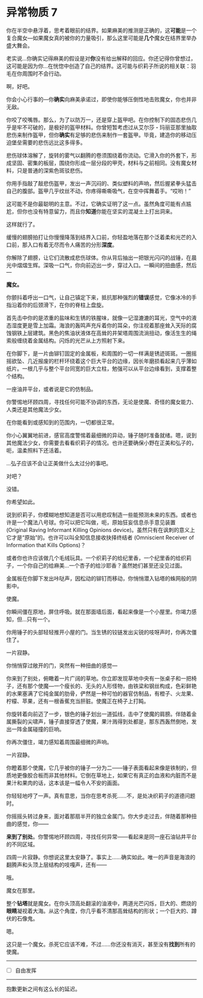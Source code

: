 # 异常物质 7

你在半空中悬浮着，思考着眼前的结界。如果麻美的推测是正确的，这**可能**是一个复合魔女—如果魔女真的被你的力量吸引，那么这里可能是**几个**魔女在结界里举办盛大舞会。

老实说...你确实记得麻美的假设是对**你**没有给出解释的回应。你还记得你曾想过，这可能是因为你...在恍惚中创造了自己的结界。这可能与织莉子所说的相关联：羽毛在你周围时不会行动。

啊，好吧。

你会小心行事的—你**确实**向麻美承诺过，即使你能够压倒性地击败魔女，你也并非无敌。

你咬了咬嘴唇。那么，为了以防万一，还是穿上盔甲吧。在你控制下的固态悲伤几乎是牢不可破的，是极好的盔甲材料。你曾短暂考虑过从艾尔莎・玛丽亚那里抽取悲伤来制作盔甲，但你**确实**有足够的悲伤来制作一套盔甲。毕竟，建造你的移动压迫堡垒需要的悲伤远比这多得多。

悲伤球体溶解了，旋转的雾气以翻腾的卷须围绕着你流动。它滑入你的外套下，形成坚固、密集的板层，围绕你形成一层分段的甲壳，材料与之前相同。没有魔女材料，只是普通的深紫色斑驳悲伤。

你用手指敲了敲悲伤盔甲，发出一声沉闷的、类似塑料的声响，然后握紧拳头猛击自己的腹部。盔甲几乎纹丝不动，你疼得嘶嘶吸气，在空中挥舞着手。“哎哟！”

这可能不是你最聪明的主意。不过，它确实证明了这一点。虽然角度可能有点尴尬，但你也没有特意留力，而且你**知道**你能在坚实的混凝土上打出洞来。

这样就行了。

缓慢的翅膀拍打让你慢慢降落到结界入口前，你轻盈地落在那个泛着柔和光芒的入口前，那入口有着无尽而令人痛苦的分形**深度**。

你解除了翅膀，让它们流散成悲伤球体。你从背后抽出一把银光闪闪的战锤，在晨光中熠熠生辉。深吸一口气，你向前迈出一步，穿过入口。一瞬间的扭曲感，然后—

**魔女。**

你颤抖着呼出一口气，让自己镇定下来，抵抗那种强烈的**错误**感觉，它像冰冷的手指沿着你的后颈滑下，在你的脊柱上盘旋。

首先击中你的是浓重的盐味和生锈的铁腥味，就像一记湿漉漉的耳光，空气中的液态湿度更是雪上加霜。海浪的轰鸣声充斥着你的耳朵，你注视着那座耸入天际的腐蚀钢铁上层建筑。黑色的焦油状液体在高耸的井架塔周围流淌扭动，像活生生的绳索般缠绕着金属结构。闪烁的光芒从上方照射下来。

在你脚下，是一片由铆钉固定的金属板，和周围的一切一样满是锈迹斑斑。一圈摇摇欲坠、几近报废的栏杆环绕着这个巨大平台的边缘，因长年磨损看起来几乎薄如纸片。一根几乎与整个平台同宽的巨大立柱，勉强可以从平台边缘看到，支撑着整个结构。

一座油井平台，或者说是它的仿制品。

你警惕地环顾四周，寻找任何可能不协调的东西，无论是使魔、奇怪的魔女能力、人类还是其他魔法少女。

在你能看到或感知到的范围内，一切都很正常。

你小心翼翼地前进，感官高度警惕着最细微的异动，锤子随时准备就绪。嗯，说到其他魔法少女，你需要去看看织莉子的情况。也许还要确保小野在正美和弘子的，呃，温柔照料下还活着。

...弘子应该不会让正美做什么太过分的事吧。

对吧？

没错。

你希望如此。

说到织莉子，你模糊地想知道是否可以用悲叹制造一些能预测未来的东西。或者也许是一个魔法八号球。你可以把它叫做，呃，原始狂妄信息杀手意见装置 (Original Raving Informant Killing Opinions device)。虽然只有在讽刺的意义上它才是“原始”的。也许可以叫全知信息接收抉择终结者 (Omniscient Receiver of Information that Kills Options)？

或者你也许应该做几个毛绒玩具。一个织莉子的给纪里香，一个纪里香的给织莉子，一个你自己的给麻美...一个杏子的给沙耶香？虽然她们甚至还没见过面。

金属板在你脚下发出咔哒声，因松动的铆钉而移动，你悄悄潜入钻塔的蛛网般的阴影中。

使魔。

你瞬间僵在原地，屏住呼吸。就在那面墙后面，看起来像是一个小屋里。你竭力感知，但...只有一个。

你用锤子的头部轻轻推开小屋的门。当生锈的铰链发出尖锐的吱呀声时，你再次僵住了。

一片寂静。

你悄悄穿过敞开的门，突然有一种扭曲的感觉—

你来到了别处，俯瞰着一片广阔的草地。你立即发现草地中央有一张桌子和一把椅子，还有那个使魔—一个瘦长的、无头的人形怪物，由铁梁和钢丝构成，色彩鲜艳的水果塞满了它纯金属的肋骨，俨然是一种可怕的器官仿制品，有橙子、火龙果、柠檬、苹果，还有一根香蕉充当肝脏。使魔正在椅子上打盹。

你旋转着向前迈了一步，银色的锤子划出一道弧线，击中了使魔的肩膀。伴随着金属撕裂的尖啸声，锤子直接穿透了使魔，果汁溅得到处都是，那东西轰然倒地，发出一阵金属碰撞的巨响。

你再次僵住，竭力感知着周围最细微的声响。

一片寂静。

你瞪着那个使魔，它几乎被你的锤子一分为二——锤子表面看起来像是铁制的，但质地更像胶合板而非其他材料。它倒在草地上，如果它有真正的血液和内脏而不是果汁和果肉的话，这本该是一幅令人不安的画面。

你轻轻地哼了一声。真有意思，当你在思考杀死……不，是处决织莉子的道德问题时。

你摇摇头转过身来，面对着那扇半开的独立金属门。你大步走过去，伴随着那种扭曲的感觉，你——

**来到了别处**。你警惕地环顾四周，寻找任何异常——看起来是同一座石油钻井平台的不同区域。

四周一片寂静。你想说这里太安静了。事实上……确实如此。唯一的声音是海浪的翻腾声和头顶上层结构的吱嘎声，还有——

哦。

魔女在那里。

整个**钻塔**就是魔女。在你头顶高处翻滚的油液中，两道光芒闪烁，巨大的、燃烧的**眼睛**凝视着大海。从这个角度，你几乎看不清那高耸结构的形状；一个巨大的、蹲伏的石像鬼。

嗯。

这只是一个魔女。杀死它应该不难，不过……你还没有消灭，甚至没有**找到**所有的使魔。

---

- [ ] 自由发挥

---

抱歉更新之间有这么长的延迟。

